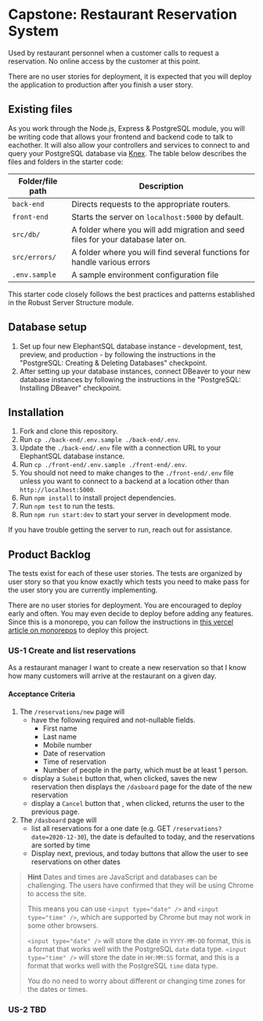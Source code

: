 # Capstone: Restaurant Reservation System

Used by restaurant personnel when a customer calls to request a reservation.
No online access by the customer at this point.

There are no user stories for deployment, it is expected that you will deploy the application to production after you finish a user story.

## Existing files

As you work through the Node.js, Express & PostgreSQL module, you will be writing code that allows your frontend and backend code to talk to eachother. It will also allow your controllers and services to connect to and query your PostgreSQL database via [Knex](http://knexjs.org/). The table below describes the files and folders in the starter code:

| Folder/file path | Description                                                                      |
| ---------------- | -------------------------------------------------------------------------------- |
| `back-end`       | Directs requests to the appropriate routers.                                     |
| `front-end`      | Starts the server on `localhost:5000` by default.                                |
| `src/db/`        | A folder where you will add migration and seed files for your database later on. |
| `src/errors/`    | A folder where you will find several functions for handle various errors         |
| `.env.sample`    | A sample environment configuration file                                          |

This starter code closely follows the best practices and patterns established in the Robust Server Structure module.

## Database setup

1. Set up four new ElephantSQL database instance - development, test, preview, and production - by following the instructions in the "PostgreSQL: Creating & Deleting Databases" checkpoint.
1. After setting up your database instances, connect DBeaver to your new database instances by following the instructions in the "PostgreSQL: Installing DBeaver" checkpoint.

## Installation

1. Fork and clone this repository.
1. Run `cp ./back-end/.env.sample ./back-end/.env`.
1. Update the `./back-end/.env` file with a connection URL to your ElephantSQL database instance.
1. Run `cp ./front-end/.env.sample ./front-end/.env`.
1. You should not need to make changes to the `./front-end/.env` file unless you want to connect to a backend at a location other than `http://localhost:5000`.
1. Run `npm install` to install project dependencies.
1. Run `npm test` to run the tests.
1. Run `npm run start:dev` to start your server in development mode.

If you have trouble getting the server to run, reach out for assistance.

## Product Backlog

The tests exist for each of these user stories. The tests are organized by user story so that you know exactly which tests
you need to make pass for the user story you are currently implementing.

There are no user stories for deployment. You are encouraged to deploy early and often. You may even decide to deploy
before adding any features. Since this is a monorepo, you can follow the instructions in [this vercel article on monorepos](https://vercel.com/blog/monorepos) to deploy this project.

### US-1 Create and list reservations

As a restaurant manager
I want to create a new reservation
so that I know how many customers will arrive at the restaurant on a given day.

#### Acceptance Criteria

1. The `/reservations/new` page will
   - have the following required and not-nullable fields.
     - First name
     - Last name
     - Mobile number
     - Date of reservation
     - Time of reservation
     - Number of people in the party, which must be at least 1 person.
   - display a `Submit` button that, when clicked, saves the new reservation then displays the `/dasboard` page for the date of the new reservation
   - display a `Cancel` button that , when clicked, returns the user to the previous page.
1. The `/dasboard` page will
   - list all reservations for a one date (e.g. GET `/reservations?date=2020-12-30`), the date is defaulted to today, and the reservations are sorted by time
   - Display next, previous, and today buttons that allow the user to see reservations on other dates

> **Hint** Dates and times are JavaScript and databases can be challenging.
> The users have confirmed that they will be using Chrome to access the site.
>
> This means you can use `<input type="date" />` and `<input type="time" />`, which are supported by Chrome but may not work in some other browsers.
>
> `<input type="date" />` will store the date in `YYYY-MM-DD` format, this is a format that works well with the PostgreSQL `date` data type.
> `<input type="time" />` will store the date in `HH:MM:SS` format, and this is a format that works well with the PostgreSQL `time` data type.
>
> You do no need to worry about different or changing time zones for the dates or times.

### US-2 TBD
